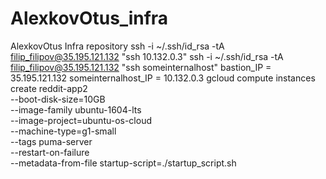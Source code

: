 # AlexkovOtus_infra
AlexkovOtus Infra repository
ssh -i ~/.ssh/id_rsa -tA filip_filipov@35.195.121.132 "ssh 10.132.0.3"
ssh -i ~/.ssh/id_rsa -tA filip_filipov@35.195.121.132 "ssh someinternalhost"
bastion_IP = 35.195.121.132
someinternalhost_IP = 10.132.0.3
gcloud compute instances create reddit-app2\
  --boot-disk-size=10GB \
  --image-family ubuntu-1604-lts \
  --image-project=ubuntu-os-cloud \
  --machine-type=g1-small \
  --tags puma-server \
  --restart-on-failure\
  --metadata-from-file startup-script=./startup_script.sh